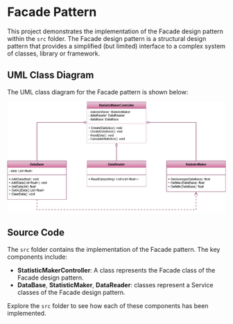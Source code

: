  # Facade Pattern

This project demonstrates the implementation of the Facade design pattern within the `src` folder. 
The Facade design pattern is a structural design pattern that provides a simplified (but limited) interface to a complex system of classes, library or framework.

## UML Class Diagram

The UML class diagram for the Facade pattern is shown below:

![UML Class Diagram](../facade/documentation/facade.drawio.png)

## Source Code

The `src` folder contains the implementation of the Facade pattern. The key components include:

- **StatisticMakerController**: A class represents the Facade class of the Facade design pattern.
- **DataBase**, **StatisticMaker**, **DataReader**: classes represent a Service classes of the Facade design pattern.

Explore the `src` folder to see how each of these components has been implemented.
